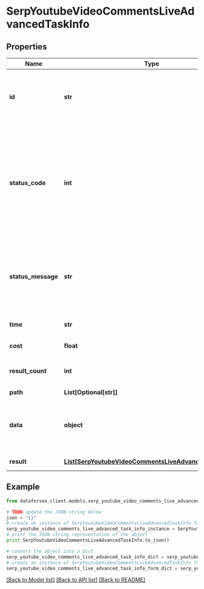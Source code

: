 # SerpYoutubeVideoCommentsLiveAdvancedTaskInfo


## Properties

Name | Type | Description | Notes
------------ | ------------- | ------------- | -------------
**id** | **str** | task identifier unique task identifier in our system in the UUID format | [optional] 
**status_code** | **int** | status code of the task generated by DataForSEO, can be within the following range: 10000-60000 you can find the full list of the response codes here | [optional] 
**status_message** | **str** | informational message of the task you can find the full list of general informational messages here | [optional] 
**time** | **str** | execution time, seconds | [optional] 
**cost** | **float** | total tasks cost, USD | [optional] 
**result_count** | **int** | number of elements in the result array | [optional] 
**path** | **List[Optional[str]]** | URL path | [optional] 
**data** | **object** | contains the same parameters that you specified in the POST request | [optional] 
**result** | [**List[SerpYoutubeVideoCommentsLiveAdvancedResultInfo]**](SerpYoutubeVideoCommentsLiveAdvancedResultInfo.md) | array of results | [optional] 

## Example

```python
from dataforseo_client.models.serp_youtube_video_comments_live_advanced_task_info import SerpYoutubeVideoCommentsLiveAdvancedTaskInfo

# TODO update the JSON string below
json = "{}"
# create an instance of SerpYoutubeVideoCommentsLiveAdvancedTaskInfo from a JSON string
serp_youtube_video_comments_live_advanced_task_info_instance = SerpYoutubeVideoCommentsLiveAdvancedTaskInfo.from_json(json)
# print the JSON string representation of the object
print SerpYoutubeVideoCommentsLiveAdvancedTaskInfo.to_json()

# convert the object into a dict
serp_youtube_video_comments_live_advanced_task_info_dict = serp_youtube_video_comments_live_advanced_task_info_instance.to_dict()
# create an instance of SerpYoutubeVideoCommentsLiveAdvancedTaskInfo from a dict
serp_youtube_video_comments_live_advanced_task_info_form_dict = serp_youtube_video_comments_live_advanced_task_info.from_dict(serp_youtube_video_comments_live_advanced_task_info_dict)
```
[[Back to Model list]](../README.md#documentation-for-models) [[Back to API list]](../README.md#documentation-for-api-endpoints) [[Back to README]](../README.md)


